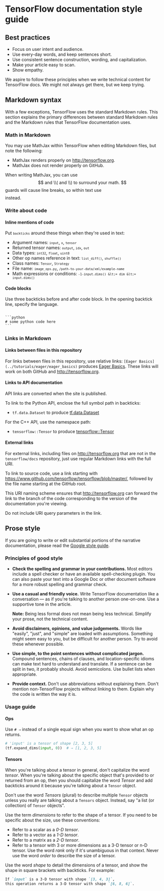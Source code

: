 # TensorFlow documentation style guide

## Best practices

*   Focus on user intent and audience.
*   Use every-day words, and keep sentences short.
*   Use consistent sentence construction, wording, and capitalization.
*   Make your article easy to scan.
*   Show empathy.

We aspire to follow these principles when we write technical content for
TensorFlow docs. We might not always get there, but we keep trying.

## Markdown syntax

With a few exceptions, TensorFlow uses the standard Markdown rules. This section
explains the primary differences between standard Markdown rules and the
Markdown rules that TensorFlow documentation uses.

### Math in Markdown

You may use MathJax within TensorFlow when editing Markdown files, but note the
following:

*   MathJax renders properly on http://tensorflow.org.
*   MathJax does not render properly on GitHub.

When writing MathJax, you can use $$ and \\( and \\) to surround your math. $$
guards will cause line breaks, so within text use $$ $$ instead.

### Write about code

#### Inline mentions of code

Put <code>`backticks`</code> around these things when they're used in text:

*   Argument names: <code>`input`</code>, <code>`x`</code>,
    <code>`tensor`</code>
*   Returned tensor names: <code>`output`</code>, <code>`idx`</code>,
    <code>`out`</code>
*   Data types: <code>`int32`</code>, <code>`float`</code>, <code>`uint8`</code>
*   Other op names reference in text: <code>`list_diff()`</code>,
    <code>`shuffle()`</code>
*   Class names: <code>`Tensor`</code>, <code>`Strategy`</code>
*   File name: <code>`image_ops.py`</code>,
    <code>`/path-to-your-data/xml/example-name`</code>
*   Math expressions or conditions: <code>`-1-input.dims() &lt;= dim &lt;=
    input.dims()`</code>

#### Code blocks

Use three backticks before and after code block. In the opening backtick line,
specify the language.
<pre><code>
```python
# some python code here
```
</code></pre>

### Links in Markdown

#### Links between files in this repository

For links between files in this repository, use relative links: `[Eager
Basics](../tutorials/eager/eager_basics)` produces
[Eager Basics](https://www.tensorflow.org/tutorials/eager/eager_basics). These
links will work on both GitHub and http://tensorflow.org.

#### Links to API documentation

API links are converted when the site is published.

To link to the Python API, enclose the full symbol path in backticks:

*   `tf.data.Dataset` to produce
    [tf.data.Dataset](https://www.tensorflow.org/api_docs/python/tf/data/Dataset)

For the C++ API, use the namespace path:

*   `tensorflow::Tensor` to produce
    [tensorflow::Tensor](https://www.tensorflow.org/api_docs/cc/class/tensorflow/tensor)

#### External links

For external links, including files on http://tensorflow.org that are not in the
`tensorflow/docs` repository, just use regular Markdown links with the full URI.

To link to source code, use a link starting with
https://www.github.com/tensorflow/tensorflow/blob/master/, followed by the file
name starting at the GitHub root.

This URI naming scheme ensures that http://tensorflow.org can forward the link
to the branch of the code corresponding to the version of the documentation
you're viewing.

Do not include URI query parameters in the link.

## Prose style

If you are going to write or edit substantial portions of the narrative
documentation, please read the
[Google style guide](https://developers.google.com/style).

### Principles of good style

*   **Check the spelling and grammar in your contributions.** Most editors
    include a spell checker or have an available spell-checking plugin. You can
    also paste your text into a Google Doc or other document software for a more
    robust spelling and grammar check.

*   **Use a casual and friendly voice.** Write TensorFlow documentation like a
    conversation — as if you're talking to another person one-on-one. Use a
    supportive tone in the article.

    **Note:** Being less formal does not mean being less technical. Simplify
    your prose, not the technical content.

*   **Avoid disclaimers, opinions, and value judgements.** Words like "easily",
    "just", and "simple" are loaded with assumptions. Something might seem easy
    to you, but be difficult for another person. Try to avoid these whenever
    possible.

*   **Use simple, to the point sentences without complicated jargon.** Compound
    sentences, chains of clauses, and location-specific idioms can make text
    hard to understand and translate. If a sentence can be split in two, it
    probably should. Avoid semicolons. Use bullet lists when appropriate.

*   **Provide context.** Don't use abbreviations without explaining them. Don't
    mention non-TensorFlow projects without linking to them. Explain why the
    code is written the way it is.

### Usage guide

#### Ops

Use `# ⇒` instead of a single equal sign when you want to show what an op
returns.

```python
# 'input' is a tensor of shape [2, 3, 5] 
(tf.expand_dims(input, 0))  # ⇒ [1, 2, 3, 5]
```

#### Tensors

When you're talking about a tensor in general, don't capitalize the word
*tensor*. When you're talking about the specific object that's provided to or
returned from an op, then you should capitalize the word *Tensor* and add
backticks around it because you're talking about a `Tensor` object.

Don't use the word *Tensors* (plural) to describe multiple `Tensor` objects
unless you really are talking about a `Tensors` object. Instead, say "a list (or
collection) of `Tensor` objects".

Use the term *dimensions* to refer to the shape of a tensor. If you need to be
specific about the size, use these conventions:

*   Refer to a scalar as a *0-D tensor*.
*   Refer to a vector as a *1-D tensor*.
*   Refer to a matrix as a *2-D tensor*.
*   Refer to a tensor with 3 or more dimensions as a 3-D tensor or n-D tensor.
    Use the word *rank* only if it's unambiguous in that context. Never use the
    word *order* to describe the size of a tensor.

Use the word *shape* to detail the dimensions of a tensor, and show the shape in
square brackets with backticks. For example:

```markdown
If `input` is a 3-D tensor with shape `[3, 4, 3]`,
this operation returns a 3-D tensor with shape `[6, 8, 6]`.
```
